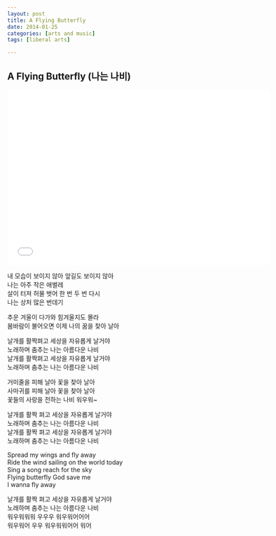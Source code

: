 ```yaml
---
layout: post
title: A Flying Butterfly
date: 2014-01-25
categories: [arts and music]
tags: [liberal arts]

---
```


A Flying Butterfly (나는 나비) 
---
<iframe width="600" height="400" src="//www.youtube.com/embed/Bt0jRWHnug0" frameborder="0" allowfullscreen></iframe>

내 모습이 보이지 않아 앞길도 보이지 않아  
나는 아주 작은 애벌레  
살이 터져 허물 벗어 한 번 두 번 다시  
나는 상처 많은 번데기

추운 겨울이 다가와 힘겨울지도 몰라  
봄바람이 불어오면 이제 나의 꿈을 찾아 날아


날개를 활짝펴고 세상을 자유롭게 날거야  
노래하며 춤추는 나는 아름다운 나비  
날개를 활짝펴고 세상을 자유롭게 날거야  
노래하며 춤추는 나는 아름다운 나비


거미줄을 피해 날아 꽃을 찾아 날아  
사마귀를 피해 날아 꽃을 찾아 날아  
꽃들의 사랑을 전하는 나비 워우워~



날개를 활짝 펴고 세상을 자유롭게 날거야  
노래하며 춤추는 나는 아름다운 나비  
날개를 활짝 펴고 세상을 자유롭게 날거야  
노래하며 춤추는 나는 아름다운 나비  

Spread my wings and fly away  
Ride the wind sailing on the world today  
Sing a song reach for the sky  
Flying butterfly God save me  
I wanna fly away

날개를 활짝 펴고 세상을 자유롭게 날거야  
노래하며 춤추는 나는 아름다운 나비  
워우워워워 우우우 워우워어어어  
워우워어 우우 워우워워어어 워어